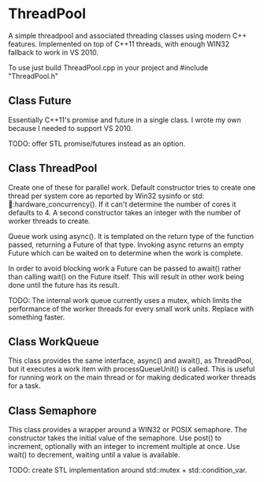 # ThreadPool
A simple threadpool and associated threading classes using modern C++ features.
Implemented on top of C++11 threads, with enough WIN32 fallback to work in VS 2010.

To use just build ThreadPool.cpp in your project and #include "ThreadPool.h"

## Class Future
Essentially C++11's promise and future in a single class. I wrote my own because
I needed to support VS 2010.

TODO: offer STL promise/futures instead as an option.

## Class ThreadPool
Create one of these for parallel work. Default constructor tries to create one
thread per system core as reported by Win32 sysinfo or std::thread::hardware_concurrency().
If it can't determine the number of cores it defaults to 4. A second constructor takes an integer with the number of worker threads to create.

Queue work using async(). It is templated on the return type of the function passed,
returning a Future of that type. Invoking async<void> returns an empty Future which
can be waited on to determine when the work is complete.

In order to avoid blocking work a Future can be passed to await() rather than calling
wait() on the Future itself. This will result in other work being done until the future
has its result.

TODO: The internal work queue currently uses a mutex, which limits the performance
of the worker threads for every small work units. Replace with something faster.

## Class WorkQueue
This class provides the same interface, async() and await(), as ThreadPool, but it
executes a work item with processQueueUnit() is called. This is useful for running
work on the main thread or for making dedicated worker threads for a task.

## Class Semaphore
This class provides a wrapper around a WIN32 or POSIX semaphore. The constructor
takes the initial value of the semaphore. Use post() to increment, optionally with
an integer to increment multiple at once. Use wait() to decrement, waiting until
a value is available.

TODO: create STL implementation around std::mutex + std::condition_var.
